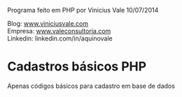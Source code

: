 Programa feito em PHP por Vinicius Vale 10/07/2014

Blog: www.viniciusvale.com <br/> 
Empresa: www.valeconsultoria.com <br />
Linkedin: linkedin.com/in/aquinovale

# Cadastros básicos PHP
Apenas códigos básicos para cadastro em base de dados

